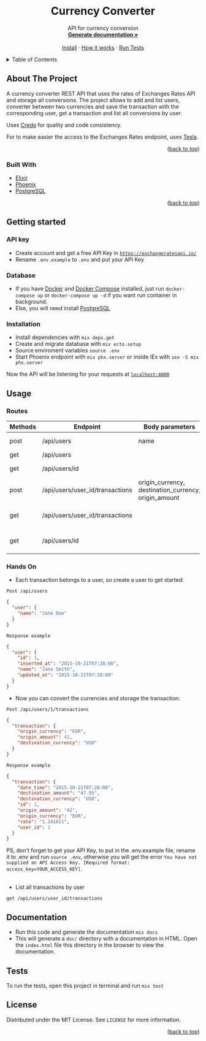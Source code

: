 <div id="top"></div>

<!-- PROJECT HEADER -->
<br />
<div align="center">
  <h1 align="center">Currency Converter</h1>

  <p align="center">
    API for currency conversion
    <br />
    <a href="#documentation"><strong>Generate documentation »</strong></a>
    <br />
    <br />
    <a href="#getting-started">Install</a>
    ·
    <a href="#usage">How it works</a>
    ·
    <a href="#tests">Run Tests</a>
  </p>
</div>

<!-- TABLE OF CONTENTS -->
<details>
  <summary>Table of Contents</summary>
  <ol>
    <li>
      <a href="#about-the-project">About The Project</a>
      <ul>
        <li><a href="#built-with">Built With</a></li>
      </ul>
    </li>
    <li>
      <a href="#getting-started">Getting Started</a>
      <ul>
        <li><a href="#api-key">Api Key</a></li>
        <li><a href="#database">Database</a></li>
        <li><a href="#instalation">Instalation</a></li>
      </ul>
    </li>
    <li>
      <a href="#usage">Usage</a>
      <ul>
        <li><a href="#routes">Routes</a></li>
        <li><a href="#hands-on">Hands On</a></li>
      </ul>
    </li>
    <li><a href="#documentation">Documentation</a></li>
    <li><a href="#tests">Tests</a></li>
    <li><a href="#license">License</a></li>
  </ol>
</details>

<!-- ABOUT THE PROJECT -->

## About The Project

A currency converter REST API that uses the rates of Exchanges Rates API and storage all conversions. The project allows to add and list users, converter between two currencies and save the transaction with the corresponding user, get a transaction and list all conversions by user.

Uses [Credo](https://github.com/rrrene/credo) for quality and code consistency.

For to make easier the access to the Exchanges Rates endpoint, uses [Tesla](https://github.com/teamon/tesla).

<p align="right">(<a href="#top">back to top</a>)</p>

### Built With

- [Elixir](https://elixir-lang.org/)
- [Phoenix](https://www.phoenixframework.org/)
- [PostgreSQL](https://www.postgresql.org/)

<p align="right">(<a href="#top">back to top</a>)</p>

<!-- GETTING STARTED -->

## Getting started

### API key

- Create account and get a free API Key in [`https://exchangeratesapi.io/`](https://exchangeratesapi.io/)
- Rename `.env.example` to `.env` and put your API Key

### Database

- If you have [Docker](https://www.docker.com/) and [Docker Compose](https://docs.docker.com/compose/) installed, just run `docker-compose up` or `docker-compose up -d` if you want run container in background.
- Else, you will need install [PostgreSQL](https://www.postgresql.org/)

### Installation

- Install dependencies with `mix deps.get`
- Create and migrate database with `mix ecto.setup`
- Source enviroment variables `source .env`
- Start Phoenix endpoint with `mix phx.server` or inside IEx with `iex -S mix phx.server`

Now the API will be listening for your requests at [`localhost:4000`](http://localhost:4000)

<!-- USAGE -->

## Usage

### Routes

| Methods | Endpoint                        | Body parameters                                      | Description               |
| ------- | ------------------------------- | ---------------------------------------------------- | ------------------------- |
| post    | /api/users                      | name                                                 | Create a user             |
| get     | /api/users                      |                                                      | List users                |
| get     | /api/users/id                   |                                                      | Show a single user        |
| post    | /api/users/user_id/transactions | origin_currency, destination_currency, origin_amount | Create a transaction      |
| get     | /api/users/user_id/transactions |                                                      | List transaction by user  |
| get     | /api/users/id                   |                                                      | Show a single transaction |

### Hands On

- Each transaction belongs to a user, so create a user to get started:

`Post /api/users`

```json
{
  "user": {
    "name": "Jane Doe"
  }
}
```

`Response example`

```json
{
  "user": {
    "id": 1,
    "inserted_at": "2015-10-21T07:28:00",
    "name": "Jane Smith",
    "updated_at": "2015-10-21T07:28:00"
  }
}
```

- Now you can convert the currencies and storage the transaction:

`Post /api/users/1/transactions`

```json
{
  "transaction": {
    "origin_currency": "EUR",
    "origin_amount": 42,
    "destination_currency": "USD"
  }
}
```

`Response example`

```json
{
  "transaction": {
    "date_time": "2015-10-21T07:28:00",
    "destination_amount": "47.95",
    "destination_currency": "USD",
    "id": 1,
    "origin_amount": "42",
    "origin_currency": "EUR",
    "rate": "1.141611",
    "user_id": 1
  }
}
```

PS, don't forget to get your API Key, to put in the .env.example file, rename it to .env and run `source .env`, otherwise you will get the error `You have not supplied an API Access Key. [Required format: access_key=YOUR_ACCESS_KEY]`.
<br />
<br />

- List all transactions by user

```
get /api/users/user_id/transactions
```

<!-- DOCUMENTATION -->

## Documentation

- Run this code and generate the documentation `mix docs`
- This will generate a `doc/` directory with a documentation in HTML. Open the `index.html` file this directory in the browser to view the documentation.

<!-- TESTS -->

## Tests

To run the tests, open this project in terminal and run `mix test`

<!-- LICENSE -->

## License

Distributed under the MIT License. See `LICENSE` for more information.

<p align="right">(<a href="#top">back to top</a>)</p>
